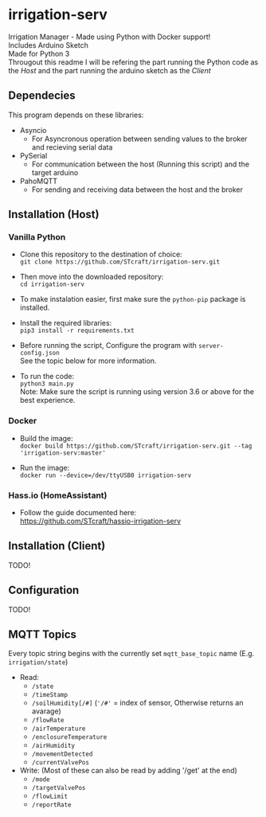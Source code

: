 # irrigation-serv
Irrigation Manager - Made using Python with Docker support!  
Includes Arduino Sketch  
Made for Python 3  
Througout this readme I will be refering the part running the Python code as the *Host* and the part running the arduino sketch as the *Client*  
 
## Dependecies
This program depends on these libraries:
 - Asyncio
    - For Asyncronous operation between sending values to the broker and recieving serial data
 - PySerial
    - For communication between the host (Running this script) and the target arduino
 - PahoMQTT
    - For sending and receiving data between the host and the broker

## Installation (Host)
### Vanilla Python
 - Clone this repository to the destination of choice:  
   `git clone https://github.com/STcraft/irrigation-serv.git`

 - Then move into the downloaded repository:  
   `cd irrigation-serv`
 
 - To make instalation easier, first make sure the `python-pip` package is installed.

 - Install the required libraries:  
   `pip3 install -r requirements.txt`

 - Before running the script, Configure the program with `server-config.json`  
   See the topic below for more information.

 - To run the code:  
   `python3 main.py`  
   Note: Make sure the script is running using version 3.6 or above for the best experience.
 
### Docker
 - Build the image:  
   `docker build https://github.com/STcraft/irrigation-serv.git --tag 'irrigation-serv:master'`

 - Run the image:  
   `docker run --device=/dev/ttyUSB0 irrigation-serv`

### Hass.io (HomeAssistant)
 - Follow the guide documented here:  
   https://github.com/STcraft/hassio-irrigation-serv

## Installation (Client)
TODO!

## Configuration
TODO!

## MQTT Topics
Every topic string begins with the currently set `mqtt_base_topic` name (E.g. `irrigation/state`)
 - Read:
    - `/state`
    - `/timeStamp`
    - `/soilHumidity[/#]` (`'/#'` = index of sensor, Otherwise returns an avarage)
    - `/flowRate`
    - `/airTemperature`
    - `/enclosureTemperature`
    - `/airHumidity`
    - `/movementDetected`
    - `/currentValvePos`
- Write: (Most of these can also be read by adding '/get' at the end)
    - `/mode`
    - `/targetValvePos`
    - `/flowLimit`
    - `/reportRate`
